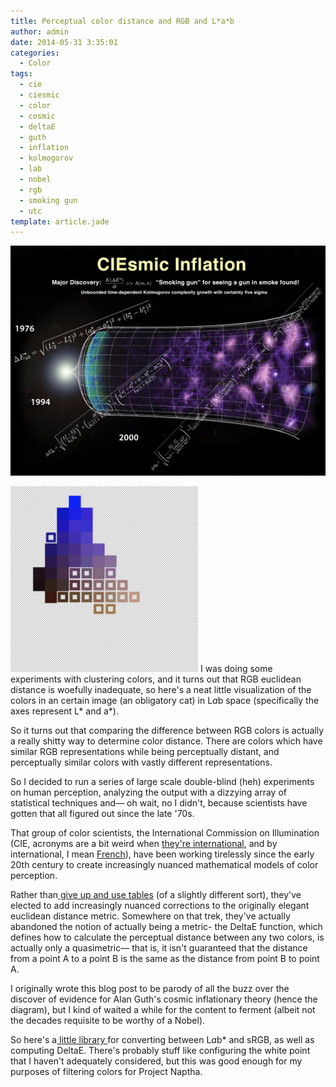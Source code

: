 ```yaml
---
title: Perceptual color distance and RGB and L*a*b
author: admin
date: 2014-05-31 3:35:01
categories:
  - Color
tags: 
  - cie
  - ciesmic
  - color
  - cosmic
  - deltaE
  - guth
  - inflation
  - kolmogorov
  - lab
  - nobel
  - rgb
  - smoking gun
  - utc
template: article.jade
---
```


[![CIEsmic-Inflation](CIEsmic-Inflation1-1024x748.jpg)](CIEsmic-Inflation1.jpg)

[![I was doing some experiments with clustering colors, and it turns out that RGB euclidean distance is woefully inadequate, so here](Screenshot-2014-03-23-00.03.39-300x297.png)](Screenshot-2014-03-23-00.03.39.png) I was doing some experiments with clustering colors, and it turns out that RGB euclidean distance is woefully inadequate, so here's a neat little visualization of the colors in an certain image (an obligatory cat) in L*a*b space (specifically the axes represent L* and a*).

So it turns out that comparing the difference between RGB colors is actually a really shitty way to determine color distance. There are colors which have similar RGB representations while being perceptually distant, and perceptually similar colors with vastly different representations.

So I decided to run a series of large scale double-blind (heh) experiments on human perception, analyzing the output with a dizzying array of statistical techniques and— oh wait, no I didn't, because scientists have gotten that all figured out since the late '70s.

That group of color scientists, the International Commission on Illumination (CIE, acronyms are a bit weird when [they're international](https://en.wikipedia.org/wiki/Coordinated_Universal_Time), and by international, I mean [French](https://en.wikipedia.org/wiki/International_System_of_Units)), have been working tirelessly since the early 20th century to create increasingly nuanced mathematical models of color perception.

Rather than[ give up and use tables](http://ajaxian.com/archives/css-and-tables-the-war-continues/giveupandusetables) (of a slightly different sort), they've elected to add increasingly nuanced corrections to the originally elegant euclidean distance metric. Somewhere on that trek, they've actually abandoned the notion of actually being a metric- the DeltaE function, which defines how to calculate the perceptual distance between any two colors, is actually only a quasimetric— that is, it isn't guaranteed that the distance from a point A to a point B is the same as the distance from point B to point A.

I originally wrote this blog post to be parody of all the buzz over the discover of evidence for Alan Guth's cosmic inflationary theory (hence the diagram), but I kind of waited a while for the content to ferment (albeit not the decades requisite to be worthy of a Nobel).

So here's a[ little library ](https://github.com/antimatter15/rgb-lab)for converting between L*a*b* and sRGB, as well as computing DeltaE. There's probably stuff like configuring the white point that I haven't adequately considered, but this was good enough for my purposes of filtering colors for Project Naptha.
